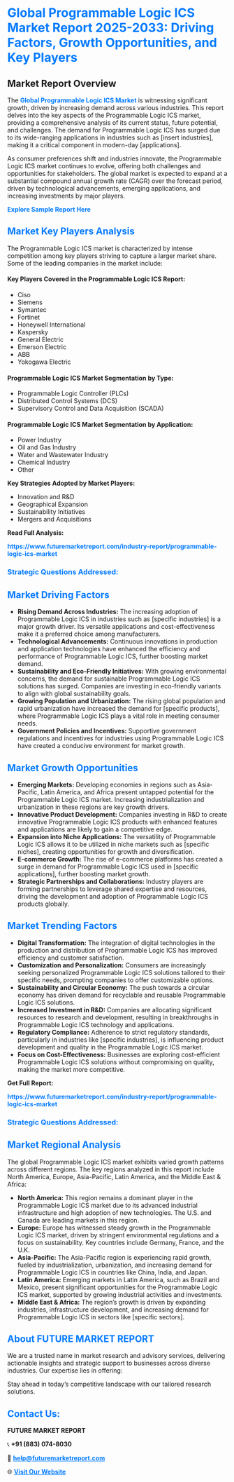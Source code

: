 <h1 style="color: #007BFF;">Global Programmable Logic ICS Market Report 2025-2033: Driving Factors, Growth Opportunities, and Key Players</h1>

<section id="overview">
<h2>Market Report Overview</h2>
<p>The <a href="https://www.futuremarketreport.com/industry-report/programmable-logic-ics-market" style="color: #007BFF; text-decoration: none;"><strong>Global Programmable Logic ICS Market</strong></a> is witnessing significant growth, driven by increasing demand across various industries. This report delves into the key aspects of the Programmable Logic ICS market, providing a comprehensive analysis of its current status, future potential, and challenges. The demand for Programmable Logic ICS has surged due to its wide-ranging applications in industries such as [insert industries], making it a critical component in modern-day [applications].</p>
<p>As consumer preferences shift and industries innovate, the Programmable Logic ICS market continues to evolve, offering both challenges and opportunities for stakeholders. The global market is expected to expand at a substantial compound annual growth rate (CAGR) over the forecast period, driven by technological advancements, emerging applications, and increasing investments by major players.</p>
</section>

<section id="overview">
<p><a href="https://www.futuremarketreport.com/request-sample/reportId=81938" style="color: #007BFF; text-decoration: none;"><strong>Explore Sample Report Here</strong></a></p>
</section>

<section id="key-players">
<h2 style="color: #007BFF;">Market Key Players Analysis</h2>
<p>The Programmable Logic ICS market is characterized by intense competition among key players striving to capture a larger market share. Some of the leading companies in the market include:</p>
<h4>Key Players Covered in the Programmable Logic ICS Report:</h4>
<ul><li>Ciso</li><li>Siemens</li><li>Symantec</li><li>Fortinet</li><li>Honeywell International</li><li>Kaspersky</li><li>General Electric</li><li>Emerson Electric</li><li>ABB</li><li>Yokogawa Electric</li></ul>
<h4>Programmable Logic ICS Market Segmentation by Type:</h4>
<ul><li>Programmable Logic Controller (PLCs)</li><li>Distributed Control Systems (DCS)</li><li>Supervisory Control and Data Acquisition (SCADA)</li></ul>

<h4>Programmable Logic ICS Market Segmentation by Application:</h4>
<ul><li>Power Industry</li><li>Oil and Gas Industry</li><li>Water and Wastewater Industry</li><li>Chemical Industry</li><li>Other</li></ul>
<p><strong>Key Strategies Adopted by Market Players:</strong></p>
<ul>
<li>Innovation and R&D</li>
<li>Geographical Expansion</li>
<li>Sustainability Initiatives</li>
<li>Mergers and Acquisitions</li>
</ul>
</section>

<section>
<p><strong>Read Full Analysis: </strong></p><a href="https://www.futuremarketreport.com/industry-report/programmable-logic-ics-market" style="color: #007BFF; text-decoration: none;"><strong>https://www.futuremarketreport.com/industry-report/programmable-logic-ics-market</strong></a>
<h3 style="color: #007BFF;">Strategic Questions Addressed:</h3>
</section>

<section id="driving-factors">
<h2 style="color: #007BFF;">Market Driving Factors</h2>
<ul>
<li><strong>Rising Demand Across Industries:</strong> The increasing adoption of Programmable Logic ICS in industries such as [specific industries] is a major growth driver. Its versatile applications and cost-effectiveness make it a preferred choice among manufacturers.</li>
<li><strong>Technological Advancements:</strong> Continuous innovations in production and application technologies have enhanced the efficiency and performance of Programmable Logic ICS, further boosting market demand.</li>
<li><strong>Sustainability and Eco-Friendly Initiatives:</strong> With growing environmental concerns, the demand for sustainable Programmable Logic ICS solutions has surged. Companies are investing in eco-friendly variants to align with global sustainability goals.</li>
<li><strong>Growing Population and Urbanization:</strong> The rising global population and rapid urbanization have increased the demand for [specific products], where Programmable Logic ICS plays a vital role in meeting consumer needs.</li>
<li><strong>Government Policies and Incentives:</strong> Supportive government regulations and incentives for industries using Programmable Logic ICS have created a conducive environment for market growth.</li>
</ul>
</section>

<section id="growth-opportunities">
<h2 style="color: #007BFF;">Market Growth Opportunities</h2>
<ul>
<li><strong>Emerging Markets:</strong> Developing economies in regions such as Asia-Pacific, Latin America, and Africa present untapped potential for the Programmable Logic ICS market. Increasing industrialization and urbanization in these regions are key growth drivers.</li>
<li><strong>Innovative Product Development:</strong> Companies investing in R&D to create innovative Programmable Logic ICS products with enhanced features and applications are likely to gain a competitive edge.</li>
<li><strong>Expansion into Niche Applications:</strong> The versatility of Programmable Logic ICS allows it to be utilized in niche markets such as [specific niches], creating opportunities for growth and diversification.</li>
<li><strong>E-commerce Growth:</strong> The rise of e-commerce platforms has created a surge in demand for Programmable Logic ICS used in [specific applications], further boosting market growth.</li>
<li><strong>Strategic Partnerships and Collaborations:</strong> Industry players are forming partnerships to leverage shared expertise and resources, driving the development and adoption of Programmable Logic ICS products globally.</li>
</ul>
</section>

<section id="trending-factors">
<h2 style="color: #007BFF;">Market Trending Factors</h2>
<ul>
<li><strong>Digital Transformation:</strong> The integration of digital technologies in the production and distribution of Programmable Logic ICS has improved efficiency and customer satisfaction.</li>
<li><strong>Customization and Personalization:</strong> Consumers are increasingly seeking personalized Programmable Logic ICS solutions tailored to their specific needs, prompting companies to offer customizable options.</li>
<li><strong>Sustainability and Circular Economy:</strong> The push towards a circular economy has driven demand for recyclable and reusable Programmable Logic ICS solutions.</li>
<li><strong>Increased Investment in R&D:</strong> Companies are allocating significant resources to research and development, resulting in breakthroughs in Programmable Logic ICS technology and applications.</li>
<li><strong>Regulatory Compliance:</strong> Adherence to strict regulatory standards, particularly in industries like [specific industries], is influencing product development and quality in the Programmable Logic ICS market.</li>
<li><strong>Focus on Cost-Effectiveness:</strong> Businesses are exploring cost-efficient Programmable Logic ICS solutions without compromising on quality, making the market more competitive.</li>
</ul>
</section>

<section>
<p><strong>Get Full Report: </strong></p><a href="https://www.futuremarketreport.com/industry-report/programmable-logic-ics-market" style="color: #007BFF; text-decoration: none;"><strong>https://www.futuremarketreport.com/industry-report/programmable-logic-ics-market</strong></a>
<h3 style="color: #007BFF;">Strategic Questions Addressed:</h3>
</section>


<section id="regional-analysis">
<h2 style="color: #007BFF;">Market Regional Analysis</h2>
<p>The global Programmable Logic ICS market exhibits varied growth patterns across different regions. The key regions analyzed in this report include North America, Europe, Asia-Pacific, Latin America, and the Middle East & Africa:</p>
<ul>
<li><strong>North America:</strong> This region remains a dominant player in the Programmable Logic ICS market due to its advanced industrial infrastructure and high adoption of new technologies. The U.S. and Canada are leading markets in this region.</li>
<li><strong>Europe:</strong> Europe has witnessed steady growth in the Programmable Logic ICS market, driven by stringent environmental regulations and a focus on sustainability. Key countries include Germany, France, and the U.K.</li>
<li><strong>Asia-Pacific:</strong> The Asia-Pacific region is experiencing rapid growth, fueled by industrialization, urbanization, and increasing demand for Programmable Logic ICS in countries like China, India, and Japan.</li>
<li><strong>Latin America:</strong> Emerging markets in Latin America, such as Brazil and Mexico, present significant opportunities for the Programmable Logic ICS market, supported by growing industrial activities and investments.</li>
<li><strong>Middle East & Africa:</strong> The region’s growth is driven by expanding industries, infrastructure development, and increasing demand for Programmable Logic ICS in sectors like [specific sectors].</li>
</ul>
</section>

<footer>
<h2 style="color: #007BFF;">About FUTURE MARKET REPORT</h2>
<p>We are a trusted name in market research and advisory services, delivering actionable insights and strategic support to businesses across diverse industries. Our expertise lies in offering:</p>

<p>Stay ahead in today’s competitive landscape with our tailored research solutions.</p>

<h2 style="color: #007BFF;">Contact Us:</h2>
<p><strong>FUTURE MARKET REPORT</strong></p>
<p>📞 <strong>+91 (883) 074-8030</strong></p>
<p>📧 <strong><a href="mailto:help@futuremarketreport.com" style="color: #007BFF;">help@futuremarketreport.com</a></strong></p>
<p>🌐 <strong><a href="https://www.futuremarketreport.com/" style="color: #007BFF;">Visit Our Website</a></strong></p>
</footer>